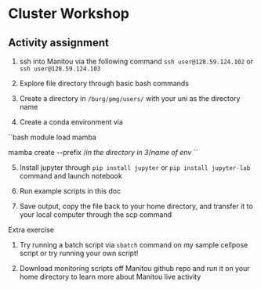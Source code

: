 # Cluster Workshop

## Activity assignment

1. ssh into Manitou via the following command `ssh user@128.59.124.102` or `ssh user@128.59.124.103`

2. Explore file directory through basic bash commands

3. Create a directory in `/burg/pmg/users/` with your uni as the directory name

4. Create a conda environment via 

``bash
module load mamba

mamba create --prefix /*in the directory in 3*/*name of env*
``

5. Install jupyter through `pip install jupyter` or `pip install jupyter-lab` command and launch notebook

6. Run example scripts in this doc

7. Save output, copy the file back to your home directory, and transfer it to your local computer through the scp command 

Extra exercise

1. Try running a batch script via `sbatch` command on my sample cellpose script or try running your own script!

2. Download monitoring scripts off Manitou github repo and run it on your home directory to learn more about Manitou live activity
